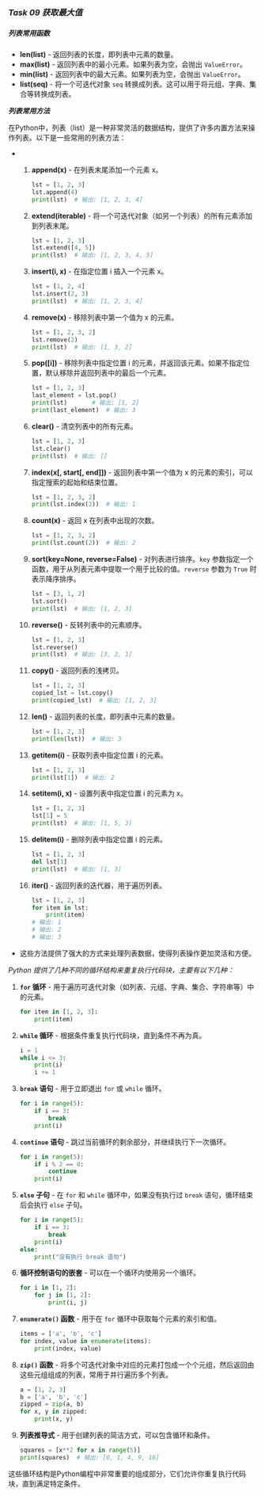 ### *Task 09 获取最大值*

##### *列表常用函数*

- **len(list)** - 返回列表的长度，即列表中元素的数量。
- **max(list)** - 返回列表中的最小元素。如果列表为空，会抛出 `ValueError`。
- **min(list)** - 返回列表中的最大元素。如果列表为空，会抛出 `ValueError`。
- **list(seq)** - 将一个可迭代对象 `seq` 转换成列表。这可以用于将元组、字典、集合等转换成列表。

***列表常用方法***

在Python中，列表（list）是一种非常灵活的数据结构，提供了许多内置方法来操作列表。以下是一些常用的列表方法：

- 1. **append(x)** - 在列表末尾添加一个元素 x。
     
     ```python
     lst = [1, 2, 3]
     lst.append(4)
     print(lst)  # 输出: [1, 2, 3, 4]
     ```
     
  2. **extend(iterable)** - 将一个可迭代对象（如另一个列表）的所有元素添加到列表末尾。
     ```python
     lst = [1, 2, 3]
     lst.extend([4, 5])
     print(lst)  # 输出: [1, 2, 3, 4, 5]
     ```

  3. **insert(i, x)** - 在指定位置 i 插入一个元素 x。
     
     ```python
     lst = [1, 2, 4]
     lst.insert(2, 3)
     print(lst)  # 输出: [1, 2, 3, 4]
     ```
     
  4. **remove(x)** - 移除列表中第一个值为 x 的元素。
     ```python
     lst = [1, 2, 3, 2]
     lst.remove(2)
     print(lst)  # 输出: [1, 3, 2]
     ```

  5. **pop([i])** - 移除列表中指定位置 i 的元素，并返回该元素。如果不指定位置，默认移除并返回列表中的最后一个元素。
     ```python
     lst = [1, 2, 3]
     last_element = lst.pop()
     print(lst)       # 输出: [1, 2]
     print(last_element)  # 输出: 3
     ```

  6. **clear()** - 清空列表中的所有元素。
     ```python
     lst = [1, 2, 3]
     lst.clear()
     print(lst)  # 输出: []
     ```

  7. **index(x[, start[, end]])** - 返回列表中第一个值为 x 的元素的索引，可以指定搜索的起始和结束位置。
     ```python
     lst = [1, 2, 3, 2]
     print(lst.index(2))  # 输出: 1
     ```

  8. **count(x)** - 返回 x 在列表中出现的次数。
     ```python
     lst = [1, 2, 3, 2]
     print(lst.count(2))  # 输出: 2
     ```

  9. **sort(key=None, reverse=False)** - 对列表进行排序。`key` 参数指定一个函数，用于从列表元素中提取一个用于比较的值。`reverse` 参数为 `True` 时表示降序排序。
     ```python
     lst = [3, 1, 2]
     lst.sort()
     print(lst)  # 输出: [1, 2, 3]
     ```

  10. **reverse()** - 反转列表中的元素顺序。
      ```python
      lst = [1, 2, 3]
      lst.reverse()
      print(lst)  # 输出: [3, 2, 1]
      ```

  11. **copy()** - 返回列表的浅拷贝。
      ```python
      lst = [1, 2, 3]
      copied_lst = lst.copy()
      print(copied_lst)  # 输出: [1, 2, 3]
      ```

  12. **__len__()** - 返回列表的长度，即列表中元素的数量。
      ```python
      lst = [1, 2, 3]
      print(len(lst))  # 输出: 3
      ```

  13. **__getitem__(i)** - 获取列表中指定位置 i 的元素。
      ```python
      lst = [1, 2, 3]
      print(lst[1])  # 输出: 2
      ```

  14. **__setitem__(i, x)** - 设置列表中指定位置 i 的元素为 x。
      ```python
      lst = [1, 2, 3]
      lst[1] = 5
      print(lst)  # 输出: [1, 5, 3]
      ```

  15. **__delitem__(i)** - 删除列表中指定位置 i 的元素。
      ```python
      lst = [1, 2, 3]
      del lst[1]
      print(lst)  # 输出: [1, 3]
      ```

  16. **__iter__()** - 返回列表的迭代器，用于遍历列表。
      ```python
      lst = [1, 2, 3]
      for item in lst:
          print(item)
      # 输出: 1
      # 输出: 2
      # 输出: 3
      ```

- 这些方法提供了强大的方式来处理列表数据，使得列表操作更加灵活和方便。



*Python 提供了几种不同的循环结构来重复执行代码块，主要有以下几种：*

1. **`for` 循环** - 用于遍历可迭代对象（如列表、元组、字典、集合、字符串等）中的元素。
   ```python
   for item in [1, 2, 3]:
       print(item)
   ```

2. **`while` 循环** - 根据条件重复执行代码块，直到条件不再为真。
   ```python
   i = 1
   while i <= 3:
       print(i)
       i += 1
   ```

3. **`break` 语句** - 用于立即退出 `for` 或 `while` 循环。
   ```python
   for i in range(5):
       if i == 3:
           break
       print(i)
   ```

4. **`continue` 语句** - 跳过当前循环的剩余部分，并继续执行下一次循环。
   ```python
   for i in range(5):
       if i % 2 == 0:
           continue
       print(i)
   ```

5. **`else` 子句** - 在 `for` 和 `while` 循环中，如果没有执行过 `break` 语句，循环结束后会执行 `else` 子句。
   ```python
   for i in range(5):
       if i == 3:
           break
       print(i)
   else:
       print("没有执行 break 语句")
   ```

6. **循环控制语句的嵌套** - 可以在一个循环内使用另一个循环。
   ```python
   for i in [1, 2]:
       for j in [1, 2]:
           print(i, j)
   ```

7. **`enumerate()` 函数** - 用于在 `for` 循环中获取每个元素的索引和值。
   ```python
   items = ['a', 'b', 'c']
   for index, value in enumerate(items):
       print(index, value)
   ```

8. **`zip()` 函数** - 将多个可迭代对象中对应的元素打包成一个个元组，然后返回由这些元组组成的列表，常用于并行遍历多个列表。
   ```python
   a = [1, 2, 3]
   b = ['a', 'b', 'c']
   zipped = zip(a, b)
   for x, y in zipped:
       print(x, y)
   ```

9. **列表推导式** - 用于创建列表的简洁方式，可以包含循环和条件。
   ```python
   squares = [x**2 for x in range(5)]
   print(squares)  # 输出: [0, 1, 4, 9, 16]
   ```

这些循环结构是Python编程中非常重要的组成部分，它们允许你重复执行代码块，直到满足特定条件。